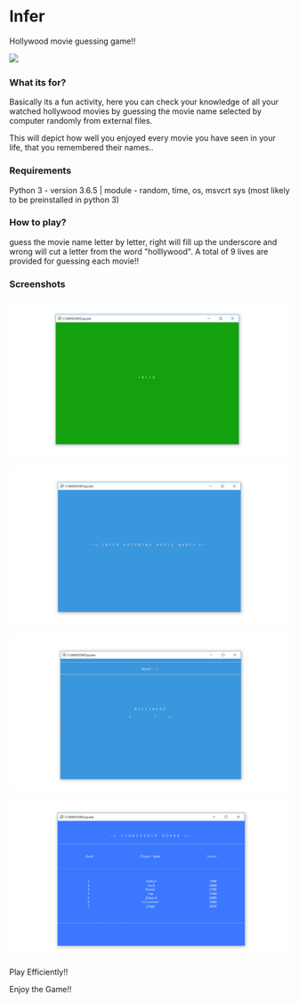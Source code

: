 # Infer

Hollywood movie guessing game!!

![](https://i.ytimg.com/vi/1aZZKXbzEZk/hqdefault.jpg)

### What its for?

Basically its a fun activity, here you can check your knowledge of all your watched hollywood movies by guessing the movie name selected by computer randomly from external files.

This will depict how well you enjoyed every movie you have seen in your life, that you remembered their names..

### Requirements

Python 3 - version 3.6.5 | 
module - random, time, os, msvcrt sys 
(most likely to be preinstalled in python 3)

### How to play?

guess the movie name letter by letter, right will fill up the underscore and wrong will cut a letter from the word "holllywood".
A total of 9 lives are provided for guessing each movie!!

### Screenshots

![](https://github.com/ashish7zeph/Infer/blob/master/screenshot/img1.png)

![](https://github.com/ashish7zeph/Infer/blob/master/screenshot/img2.png)

![](https://github.com/ashish7zeph/Infer/blob/master/screenshot/img3.png)

![](https://github.com/ashish7zeph/Infer/blob/master/screenshot/img4.png)

Play Efficiently!!

Enjoy the Game!!
